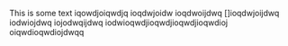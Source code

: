 This is some text
iqowdjoiqwdjq
ioqdwjoidw
ioqdwoijdwq
[]ioqdwjoijdwq
iodwiojdwq
iojodwqijdwq
iodwioqwdjioqwdjioqwdjioqwdioj
oiqwdioqwdiojdwqq
